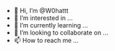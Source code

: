 - 👋 Hi, I’m @W0hattt
- 👀 I’m interested in ...
- 🌱 I’m currently learning ...
- 💞️ I’m looking to collaborate on ...
- 📫 How to reach me ...

<!---
W0hattt/W0hattt is a ✨ special ✨ repository because its `README.md` (this file) appears on your GitHub profile.
You can click the Preview link to take a look at your changes.
--->
